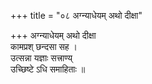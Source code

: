 +++
title = "०८ अग्न्याधेयम् अथो दीक्षा"

+++
अग्न्याधेयम् अथो दीक्षा  
कामप्रश् छन्दसा सह ।  
उत्सन्ना यज्ञाः सत्त्राण्य्  
उच्छिष्टे ऽधि समाहिताः ॥